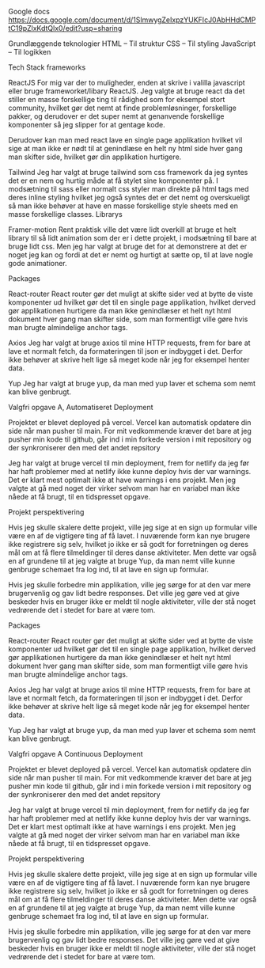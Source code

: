 Google docs
https://docs.google.com/document/d/1SlmwygZeIxpzYUKFIcJ0AbHHdCMPtC19pZlxKdtQlx0/edit?usp=sharing

Grundlæggende teknologier
HTML – Til struktur
CSS – Til styling
JavaScript – Til logikken
 
Tech Stack
frameworks
 
ReactJS
For mig var der to muligheder, enden at skrive i valilla javascript eller bruge frameworket/libary ReactJS. Jeg valgte at bruge react da det stiller en masse forskellige ting til rådighed som for eksempel stort community, hvilket gør det nemt at finde problemløsninger, forskellige pakker, og derudover er det super nemt at genanvende forskellige komponenter så jeg slipper for at gentage kode.
 
Derudover kan man med react lave en single page applikation hvilket vil sige at man ikke er nødt til at genindlæse en helt ny html side hver gang man skifter side, hvilket gør din applikation hurtigere. 

Tailwind
Jeg har valgt at bruge tailwind som css framework da jeg syntes det er en nem og hurtig måde at få stylet sine komponenter på. I modsætning til sass eller normalt css styler man direkte på html tags med deres inline styling hvilket jeg også syntes det er det nemt og overskueligt så man ikke behøver at have en masse forskellige style sheets med en masse forskellige classes.
Librarys  
 
Framer-motion
Rent praktisk ville det være lidt overkill at bruge et helt library til så lidt animation som der er i dette projekt, i modsætning til bare at bruge lidt css. Men jeg har valgt at bruge det for at demonstrere at det er noget jeg kan og fordi at det er nemt og hurtigt at sætte op, til at lave nogle gode animationer.
 
Packages  
 
React-router
React router gør det muligt at skifte sider ved at bytte de viste komponenter ud hvilket gør det til en single page applikation, hvilket derved gør applikationen hurtigere da man ikke genindlæser et helt nyt html dokument hver gang man skifter side, som man formentligt ville gøre hvis man brugte almindelige anchor tags.
 
Axios
Jeg har valgt at bruge axios til mine HTTP requests, frem for bare at lave et normalt fetch, da formateringen til json er indbygget i det. Derfor ikke behøver at skrive helt lige så meget kode når jeg for eksempel henter data.
 
Yup
Jeg har valgt at bruge yup, da man med yup laver et schema som nemt kan blive genbrugt.
 
Valgfri opgave A, Automatiseret Deployment
 
Projektet er blevet deployed på vercel. Vercel kan automatisk opdatere din side når man pusher til main. For mit vedkommende kræver det bare at jeg pusher min kode til github, går ind i min forkede version i mit repository og der synkroniserer den med det andet repsitory
 
Jeg har valgt at bruge vercel til min deployment, frem for netlify da jeg før har haft problemer med at netlify ikke kunne deploy hvis der var warnings. Det er klart mest optimalt ikke at have warnings i ens projekt. Men jeg valgte at gå med noget der virker selvom man har en variabel man ikke nåede at få brugt, til en tidspresset opgave.



Projekt perspektivering
 
Hvis jeg skulle skalere dette projekt, ville jeg sige at en sign up formular ville være en af de vigtigere ting af få lavet. I nuværende form kan nye brugere ikke registrere sig selv, hvilket jo ikke er så godt for forretningen og deres mål om at få flere tilmeldinger til deres danse aktiviteter. Men dette var også en af grundene til at jeg valgte at bruge Yup, da man nemt ville kunne genbruge schemaet fra log ind, til at lave en sign up formular.
 
Hvis jeg skulle forbedre min applikation, ville jeg sørge for at den var mere brugervenlig og gav lidt bedre responses. Det ville jeg gøre ved at give beskeder hvis en bruger ikke er meldt til nogle aktiviteter, ville der stå noget vedrørende det i stedet for bare at være tom.


Packages  

React-router
React router gør det muligt at skifte sider ved at bytte de viste komponenter ud hvilket gør det til en single page applikation, hvilket derved gør applikationen hurtigere da man ikke genindlæser et helt nyt html dokument hver gang man skifter side, som man formentligt ville gøre hvis man brugte almindelige anchor tags.

Axios
Jeg har valgt at bruge axios til mine HTTP requests, frem for bare at lave et normalt fetch, da formateringen til json er indbygget i det. Derfor ikke behøver at skrive helt lige så meget kode når jeg for eksempel henter data.

Yup
Jeg har valgt at bruge yup, da man med yup laver et schema som nemt kan blive genbrugt. 


Valgfri opgave A Continuous Deployment

Projektet er blevet deployed på vercel. Vercel kan automatisk opdatere din side når man pusher til main. For mit vedkommende kræver det bare at jeg pusher min kode til github, går ind i min forkede version i mit repository og der synkroniserer den med det andet repsitory

Jeg har valgt at bruge vercel til min deployment, frem for netlify da jeg før har haft problemer med at netlify ikke kunne deploy hvis der var warnings. Det er klart mest optimalt ikke at have warnings i ens projekt. Men jeg valgte at gå med noget der virker selvom man har en variabel man ikke nåede at få brugt, til en tidspresset opgave.



Projekt perspektivering

Hvis jeg skulle skalere dette projekt, ville jeg sige at en sign up formular ville være en af de vigtigere ting af få lavet. I nuværende form kan nye brugere ikke registrere sig selv, hvilket jo ikke er så godt for forretningen og deres mål om at få flere tilmeldinger til deres danse aktiviteter. Men dette var også en af grundene til at jeg valgte at bruge Yup, da man nemt ville kunne genbruge schemaet fra log ind, til at lave en sign up formular. 

Hvis jeg skulle forbedre min applikation, ville jeg sørge for at den var mere brugervenlig og gav lidt bedre responses. Det ville jeg gøre ved at give beskeder hvis en bruger ikke er meldt til nogle aktiviteter, ville der stå noget vedrørende det i stedet for bare at være tom.

